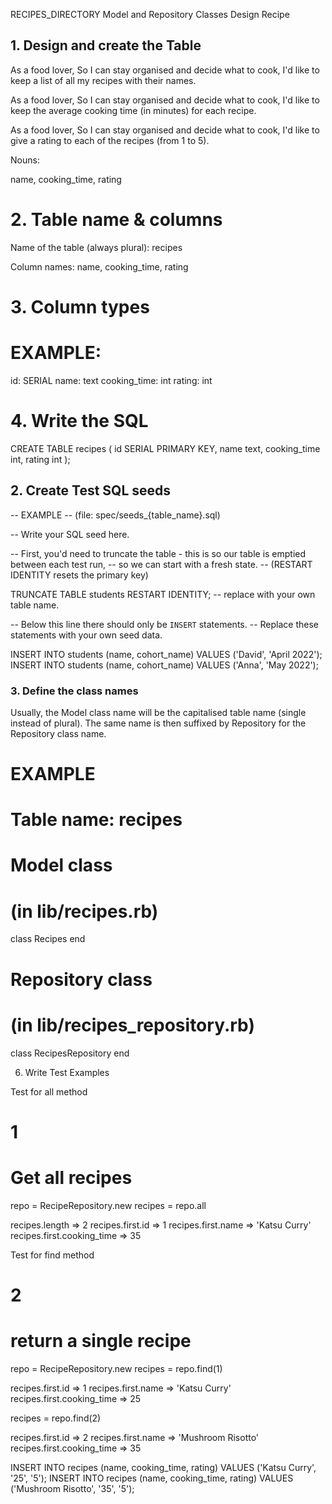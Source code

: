 RECIPES_DIRECTORY Model and Repository Classes Design Recipe

## 1. Design and create the Table

As a food lover,
So I can stay organised and decide what to cook,
I'd like to keep a list of all my recipes with their names.

As a food lover,
So I can stay organised and decide what to cook,
I'd like to keep the average cooking time (in minutes) for each recipe.

As a food lover,
So I can stay organised and decide what to cook,
I'd like to give a rating to each of the recipes (from 1 to 5).


Nouns:

name, cooking_time, rating 

# 2. Table name & columns 

Name of the table (always plural): recipes 

Column names: name, cooking_time, rating 

# 3. Column types 

# EXAMPLE:

id: SERIAL
name: text
cooking_time: int
rating: int 

# 4. Write the SQL 


CREATE TABLE recipes (
  id SERIAL PRIMARY KEY,
  name text,
  cooking_time int,
  rating int
);


## 2. Create Test SQL seeds

-- EXAMPLE
-- (file: spec/seeds_{table_name}.sql)

-- Write your SQL seed here. 

-- First, you'd need to truncate the table - this is so our table is emptied between each test run,
-- so we can start with a fresh state.
-- (RESTART IDENTITY resets the primary key)

TRUNCATE TABLE students RESTART IDENTITY; -- replace with your own table name.

-- Below this line there should only be `INSERT` statements.
-- Replace these statements with your own seed data.

INSERT INTO students (name, cohort_name) VALUES ('David', 'April 2022');
INSERT INTO students (name, cohort_name) VALUES ('Anna', 'May 2022');

### 3. Define the class names 

Usually, the Model class name will be the capitalised table name (single instead of plural). The same name is then suffixed by Repository for the Repository class name.

# EXAMPLE
# Table name: recipes

# Model class
# (in lib/recipes.rb)
class Recipes
end

# Repository class
# (in lib/recipes_repository.rb)
class RecipesRepository
end



6. Write Test Examples

Test for all method 
# 1
# Get all recipes

repo = RecipeRepository.new
recipes = repo.all

recipes.length  => 2
recipes.first.id =>   1
recipes.first.name  => 'Katsu Curry'
recipes.first.cooking_time =>  35


Test for find method 
# 2 
# return a single recipe 

repo = RecipeRepository.new
recipes = repo.find(1)

recipes.first.id =>   1
recipes.first.name  => 'Katsu Curry'
recipes.first.cooking_time =>  25

recipes = repo.find(2)

recipes.first.id =>   2
recipes.first.name  => 'Mushroom Risotto'
recipes.first.cooking_time =>  35


INSERT INTO recipes (name, cooking_time, rating) VALUES ('Katsu Curry', '25', '5');
INSERT INTO recipes (name, cooking_time, rating) VALUES ('Mushroom Risotto', '35', '5');